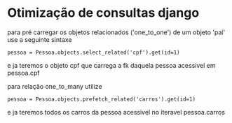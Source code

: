 # Otimização de consultas django

para pré carregar os objetos relacionados ('one_to_one') de um objeto 'pai' use a seguinte sintaxe


    pessoa = Pessoa.objects.select_related('cpf').get(id=1)

e ja teremos o objeto cpf que carrega a fk daquela pessoa acessivel em pessoa.cpf

para relação one_to_many utilize 

    pessoa = Pessoa.objects.prefetch_related('carros').get(id=1)

e ja teremos todos os carros da pessoa acessivel no iteravel pessoa.carros
